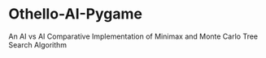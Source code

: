 # Othello-AI-Pygame
An AI vs AI Comparative Implementation of Minimax and Monte Carlo Tree Search Algorithm
